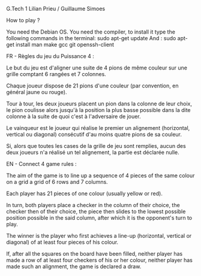 G.Tech 1
Lilian Prieu / Guillaume Simoes

How to play ?

You need the Debian OS.
You need the compiler, to install it type the following commands in the terminal: sudo apt-get update
And : sudo apt-get install man make gcc git openssh-client


FR - Règles du jeu du Puissance 4 :

Le but du jeu est d'aligner une suite de 4 pions de même couleur sur une grille comptant 6 rangées et 7 colonnes.

Chaque joueur dispose de 21 pions d'une couleur (par convention, en général jaune ou rouge).

Tour à tour, les deux joueurs placent un pion dans la colonne de leur choix, le pion coulisse alors jusqu'à la position la plus basse possible dans la dite colonne à la suite de quoi c'est à l'adversaire de jouer.

Le vainqueur est le joueur qui réalise le premier un alignement (horizontal, vertical ou diagonal) consécutif d'au moins quatre pions de sa couleur.

Si, alors que toutes les cases de la grille de jeu sont remplies, aucun des deux joueurs n'a réalisé un tel alignement, la partie est déclarée nulle.

EN - Connect 4 game rules :

The aim of the game is to line up a sequence of 4 pieces of the same colour on a grid a grid of 6 rows and 7 columns.

Each player has 21 pieces of one colour (usually yellow or red).

In turn, both players place a checker in the column of their choice, the checker then of their choice, the piece then slides to the lowest possible position possible in the said column, after which it is the opponent's turn to play.

The winner is the player who first achieves a line-up (horizontal, vertical or diagonal) of at least four pieces of his colour.

If, after all the squares on the board have been filled, neither player has made a row of at least four checkers of his or her colour, neither player has made such an alignment, the game is declared a draw.
